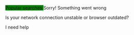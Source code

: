 <span style="background-color: green;">
Popular searches

</span>
Sorry! Something went wrong


Is your network connection unstable or browser outdated?


I need help

